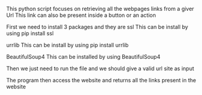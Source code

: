 This python script focuses on retrieving all the webpages links from a giver Url
This link can also be present inside a button or an action

First we need to install 3 packages and they are
ssl
This can be install by using pip install ssl 

urrlib
This can be install by using pip install urrlib

BeautifulSoup4
This can be installed by using BeautifulSoup4

Then we just need to run the file and we should give a valid url site as input

The program then access the website and returns all the links present in the website
